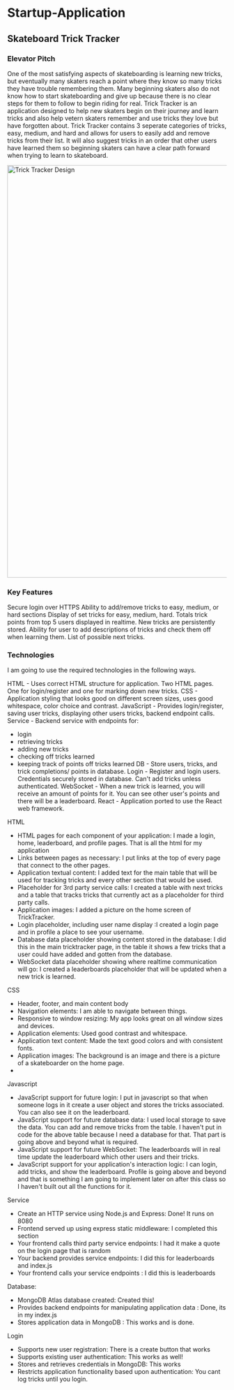 # Startup-Application
## Skateboard Trick Tracker
### Elevator Pitch
One of the most satisfying aspects of skateboarding is learning new tricks, but eventually many skaters reach a point where they know so many tricks they have trouble remembering them. Many beginning skaters also do not know how to start skateboarding and give up because there is no clear steps for them to follow to begin riding for real.  Trick Tracker is an application designed to help new skaters begin on their journey and learn tricks and also help vetern skaters remember and use tricks they love but have forgotten about. Trick Tracker contains 3 seperate categories of tricks, easy, medium, and hard and allows for users to easily add and remove tricks from their list.  It will also suggest tricks in an order that other users have learned them so beginning skaters can have a clear path forward when trying to learn to skateboard.

<img width="945" alt="Trick Tracker Design" src="https://github.com/jtappen1/Startup/assets/130516020/6241c416-0bc1-4943-8354-292dcf306acd">

### Key Features
Secure login over HTTPS
Ability to add/remove tricks to easy, medium, or hard sections
Display of set tricks for easy, medium, hard.
Totals trick points from top 5 users displayed in realtime.
New tricks are persistently stored.
Ability for user to add descriptions of tricks and check them off when learning them.
List of possible next tricks.

### Technologies
I am going to use the required technologies in the following ways.

HTML - Uses correct HTML structure for application. Two HTML pages. One for login/register and one for marking down new tricks.
CSS - Application styling that looks good on different screen sizes, uses good whitespace, color choice and contrast.
JavaScript - Provides login/register, saving user tricks, displaying other users tricks, backend endpoint calls.
Service - Backend service with endpoints for:
- login
- retrieving tricks
- adding new tricks
- checking off tricks learned
- keeping track of points off tricks learned
DB - Store users, tricks, and trick completions/ points in database.
Login - Register and login users. Credentials securely stored in database. Can't add tricks unless authenticated.
WebSocket - When a new trick is learned, you will receive an amount of points for it.  You can see other user's points and there will be a leaderboard.
React - Application ported to use the React web framework.

HTML
- HTML pages for each component of your application: I made a login, home, leaderboard, and profile pages.  That is all the html for my application
- Links between pages as necessary: I put links at the top of every page that connect to the other pages.
- Application textual content: I added text for the main table that will be used for tracking tricks and every other section that would be used.
- Placeholder for 3rd party service calls: I created a table with next tricks and a table that tracks tricks that currently act as a placeholder for third party calls.
- Application images: I added a picture on the home screen of TrickTracker.
- Login placeholder, including user name display :I created a login page and in profile a place to see your username.
- Database data placeholder showing content stored in the database: I did this in the main tricktracker page, in the table it shows a few tricks that a user could have added and gotten from the database.
- WebSocket data placeholder showing where realtime communication will go:  I created a leaderboards placeholder that will be updated when a new trick is learned.

CSS
- Header, footer, and main content body
- Navigation elements: I am able to navigate between things.
- Responsive to window resizing: My app looks great on all window sizes and devices.
- Application elements: Used good contrast and whitespace.
- Application text content: Made the text good colors and with consistent fonts.
- Application images: The background is an image and there is a picture of a skateboarder on the home page.
- 
Javascript
- JavaScript support for future login: I put in javascript so that when someone logs in it create a user object and stores the tricks associated.  You can also see it on the leaderboard.
- JavaScript support for future database data: I used local storage to save the data.  You can add and remove tricks from the table.  I haven't put in code for the above table because I need a database for that.  That part is going above and beyond what is required.
- JavaScript support for future WebSocket:  The leaderboards will in real time update the leaderboard which other users and their tricks.
- JavaScript support for your application's interaction logic: I can login, add tricks, and show the leaderboard.  Profile is going above and beyond and that is something I am going to implement later on after this class so I haven't built out all the functions for it.

Service
- Create an HTTP service using Node.js and Express:  Done! It runs on 8080
- Frontend served up using express static middleware: I completed this section
- Your frontend calls third party service endpoints: I had it make a quote on the login page that is random
- Your backend provides service endpoints:  I did this for leaderboards and index.js
- Your frontend calls your service endpoints : I did this is leaderboards

Database:
- MongoDB Atlas database created: Created this!
- Provides backend endpoints for manipulating application data : Done, its in my index.js
- Stores application data in MongoDB : This works and is done.

Login
- Supports new user registration: There is a create button that works
- Supports existing user authentication: This works as well!
- Stores and retrieves credentials in MongoDB: This works
- Restricts application functionality based upon authentication: You cant log tricks until you login.



